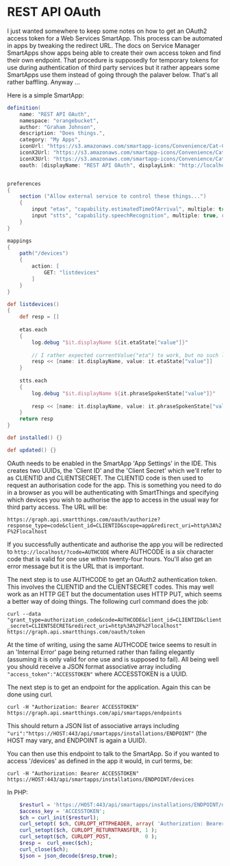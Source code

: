 # REST API OAuth

I just wanted somewhere to keep some notes on how to get an OAuth2 access token for a Web Services SmartApp. This process can be automated in apps by tweaking the redirect URL. The docs on Service Manager SmartApps show apps being able to create their own access token and find their own endpoint. That procedure is supposedly for temporary tokens for use during authentication of third party services but it rather appears some SmartApps use them instead of going through the palaver below. That's all rather baffling. Anyway ...

Here is a simple SmartApp:

```groovy
definition(
    name: "REST API OAuth",
    namespace: "orangebucket",
    author: "Graham Johnson",
    description: "Does things.",
    category: "My Apps",
    iconUrl: "https://s3.amazonaws.com/smartapp-icons/Convenience/Cat-Convenience.png",
    iconX2Url: "https://s3.amazonaws.com/smartapp-icons/Convenience/Cat-Convenience@2x.png",
    iconX3Url: "https://s3.amazonaws.com/smartapp-icons/Convenience/Cat-Convenience@2x.png",
    oauth: [displayName: "REST API OAuth", displayLink: "http://localhost"])


preferences
{
	section ("Allow external service to control these things...")
    {
		input "etas", "capability.estimatedTimeOfArrival", multiple: true, required: true
        input "stts", "capability.speechRecognition", multiple: true, required: true
	}
}

mappings
{
	path("/devices")
	{
		action: [
        	GET: "listdevices"
    	]
	}
}

def listdevices()
{
	def resp = []
    
    etas.each
    {
		log.debug "$it.displayName ${it.etaState["value"]}"
        
        // I rather expected currentValue("eta") to work, but no such luck.
        resp << [name: it.displayName, value: it.etaState["value"]]
    }
    
    stts.each
    {
		log.debug "$it.displayName ${it.phraseSpokenState["value"]}"
        
        resp << [name: it.displayName, value: it.phraseSpokenState["value"]]
    }   
    return resp
}

def installed() {}

def updated() {}
```

OAuth needs to be enabled in the SmartApp 'App Settings' in the IDE. This creates two UUIDs, the 'Client ID' and the 'Client Secret' which we'll refer to as CLIENTID and CLIENTSECRET. The CLIENTID code is then used to request an authorisation code for the app. This is something you need to do in a browser as you will be authenticating with SmartThings and specifying which devices you wish to authorise the app to access in the usual way for third party access. The URL will be:

`https://graph.api.smartthings.com/oauth/authorize?response_type=code&client_id=CLIENTID&scope=app&redirect_uri=http%3A%2F%2Flocalhost`

If you successfully authenticate and authorise the app you will be redirected to `http://localhost/?code=AUTHCODE` where AUTHCODE is a six character code that is valid for one use within twenty-four hours. You'll also get an error message but it is the URL that is important.

The next step is to use AUTHCODE to get an OAuth2 authentication token. This involves the CLIENTID and the CLIENTSECRET codes. This may well work as an HTTP GET but the documentation uses HTTP PUT, which seems a better way of doing things. The following curl command does the job:

`curl --data "grant_type=authorization_code&code=AUTHCODE&client_id=CLIENTID&client_secret=CLIENTSECRET&redirect_uri=http%3A%2F%2Flocalhost" https://graph.api.smartthings.com/oauth/token`

At the time of writing, using the same AUTHCODE twice seems to result in an 'Internal Error' page being returned rather than failing elegantly (assuming it is only valid for one use and is supposed to fail). All being well you should receive a JSON format associative array including `"access_token":"ACCESSTOKEN"` where ACCESSTOKEN is a UUID.

The next step is to get an endpoint for the application. Again this can be done using curl.

`curl -H "Authorization: Bearer ACCESSTOKEN" https://graph.api.smartthings.com/api/smartapps/endpoints`

This should return a JSON list of associative arrays including `"uri":"https://HOST:443/api/smartapps/installations/ENDPOINT"` (the HOST may vary, and ENDPOINT is again a UUID).

You can then use this endpoint to talk to the SmartApp. So if you wanted to access '/devices' as defined in the app it would, in curl terms, be:

`curl -H "Authorization: Bearer ACCESSTOKEN" https://HOST:443/api/smartapps/installations/ENDPOINT/devices`

In PHP:

```php
    $resturl = 'https://HOST:443/api/smartapps/installations/ENDPOINT/devices';
    $access_key = 'ACCESSTOKEN';
    $ch = curl_init($resturl);
    curl_setopt( $ch, CURLOPT_HTTPHEADER, array( 'Authorization: Bearer ' . $access_key ) );
    curl_setopt($ch, CURLOPT_RETURNTRANSFER, 1 );
    curl_setopt($ch, CURLOPT_POST,           0 );
    $resp =  curl_exec($ch);
    curl_close($ch);
    $json = json_decode($resp,true);
```

